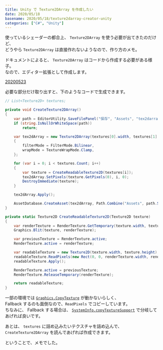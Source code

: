 ```yaml
---
title: Unity で Texture2DArray を作成したい
date: 2020/05/18
basename: 2020/05/18/texture2darray-creator-unity
categories: ["C#", "Unity"]
---
```


使っているシェーダーの都合上、 `Texture2DArray` を使う必要が出てきたのだけど、  
どうやら `Texture2DArray` は直接作れないようなので、作り方のメモ。

ドキュメントによると、 `Texture2DArray` はコードから作成する必要がある様子。  
なので、エディター拡張として作成します。

[20200523](https://docs.unity3d.com/ja/current/ScriptReference/Texture2DArray.html)

必要な部分だけ取り出すと、下のようなコードで生成できます。

```csharp
// List<Texture2D> textures;

private void CreateTexture2DArray()
{
    var path = EditorUtility.SaveFilePanel("保存", "Assets", "tex2darray", "asset");
    if (string.IsNullOrWhiteSpace(path))
        return;

    var tex2dArray = new Texture2DArray(textures[0].width, textures[1].height, textures.Count, TextureFormat.ARGB32, true)
    {
        filterMode = FilterMode.Bilinear,
        wrapMode = TextureWrapMode.Clamp,
    };

    for (var i = 0; i < textures.Count; i++)
    {
        var texture = CreateReadableTexture2D(textures[i]);
        tex2dArray.SetPixels(texture.GetPixels(0), i, 0);
        DestroyImmediate(texture);
    }

    tex2dArray.Apply();

    AssetDatabase.CreateAsset(tex2dArray, Path.Combine("Assets", path.Substring(Application.dataPath.Length + 1)));
}

private static Texture2D CreateReadableTexture2D(Texture2D texture)
{
    var renderTexture = RenderTexture.GetTemporary(texture.width, texture.height, 0, RenderTextureFormat.Default, RenderTextureReadWrite.Linear);
    Graphics.Blit(texture, renderTexture);

    var previousTexture = RenderTexture.active;
    RenderTexture.active = renderTexture;

    var readableTexture = new Texture2D(texture.width, texture.height);
    readableTexture.ReadPixels(new Rect(0, 0, renderTexture.width, renderTexture.height), 0, 0);
    readableTexture.Apply();

    RenderTexture.active = previousTexture;
    RenderTexture.ReleaseTemporary(renderTexture);

    return readableTexture;
}
```

一部の環境では [`Graphics.CopyTexture`](https://docs.unity3d.com/ja/current/ScriptReference/Graphics.CopyTexture.html) が動かないらしく、  
Fallback するのも面倒なので、`ReadPixels` でコピーしています。  
ちなみに、 Fallback する場合は、 [`SystemInfo.copyTextureSupport`](https://docs.unity3d.com/ja/current/ScriptReference/SystemInfo-copyTextureSupport.html) で分岐してあげれば良いです。

あとは、 `textures` に詰め込みたいテクスチャを詰め込んで、  
`CreateTexture2DArray` を読んであげれば作成できます。

ということで、メモでした。
